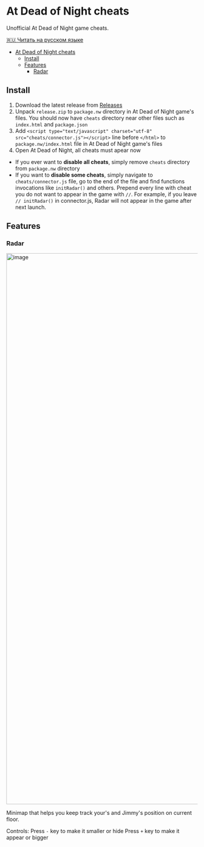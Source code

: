 # At Dead of Night cheats

Unofficial At Dead of Night game cheats.

[🇷🇺 Читать на русском языке](./README_ru.md)

- [At Dead of Night cheats](#at-dead-of-night-cheats)
  - [Install](#install)
  - [Features](#features)
    - [Radar](#radar)

## Install

1. Download the latest release from [Releases](https://github.com/AtDeadOfNight/cheats/releases)
2. Unpack `release.zip` to `package.nw` directory in At Dead of Night game's files. You should now have `cheats` directory near other files such as `index.html` and `package.json`
3. Add `<script type="text/javascript" charset="utf-8" src="cheats/connector.js"></script>` line before `</html>` to `package.nw/index.html` file in At Dead of Night game's files
4. Open At Dead of Night, all cheats must apear now
- If you ever want to **disable all cheats**, simply remove `cheats` directory from `package.nw` directory
- If you want to **disable some cheats**, simply navigate to `cheats/connector.js` file, go to the end of the file and find functions invocations like `initRadar()` and others. Prepend every line with cheat you do not want to appear in the game with `//`. For example, if you leave `// initRadar()` in connector.js, Radar will not appear in the game after next launch.

## Features

### Radar

<img width="1452" alt="image" src="https://github.com/AtDeadOfNight/cheats/assets/59040542/2b732440-cf95-458b-bd5a-61c7e6401738">

Minimap that helps you keep track your's and Jimmy's position on current floor.

Controls:
Press `-` key to make it smaller or hide
Press `+` key to make it appear or bigger
